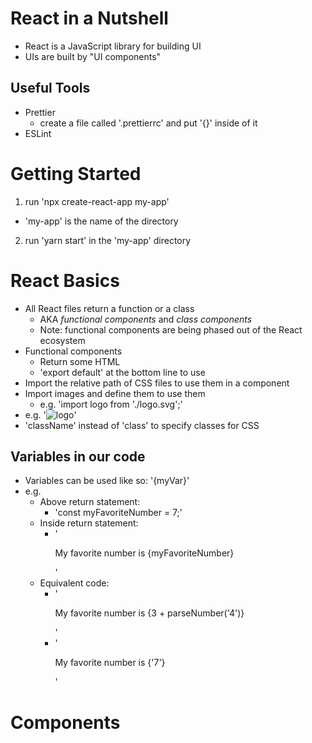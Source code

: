 # React in a Nutshell
- React is a JavaScript library for building UI
- UIs are built by "UI components"

## Useful Tools
- Prettier
  - create a file called '.prettierrc' and put '{}' inside of it
- ESLint

# Getting Started
1. run 'npx create-react-app my-app'
  - 'my-app' is the name of the directory
2. run 'yarn start' in the 'my-app' directory

# React Basics
- All React files return a function or a class
  - AKA *functional components* and *class components*
  - Note: functional components are being phased out of the React ecosystem
- Functional components
  - Return some HTML
  - 'export default' at the bottom line to use 
- Import the relative path of CSS files to use them in a component
- Import images and define them to use them
  - e.g. 'import logo from './logo.svg';'
- e.g. '<img src={logo} className="App-logo" alt="logo" />'
- 'className' instead of 'class' to specify classes for CSS

## Variables in our code
- Variables can be used like so: '{myVar}'
- e.g.
  - Above return statement:
    - 'const myFavoriteNumber = 7;' 
  - Inside return statement:
    - '<p>My favorite number is {myFavoriteNumber}</p>'
  - Equivalent code:
    - '<p>My favorite number is {3 + parseNumber('4')}</p>'
    - '<p>My favorite number is {'7'}</p>'

# Components





  




